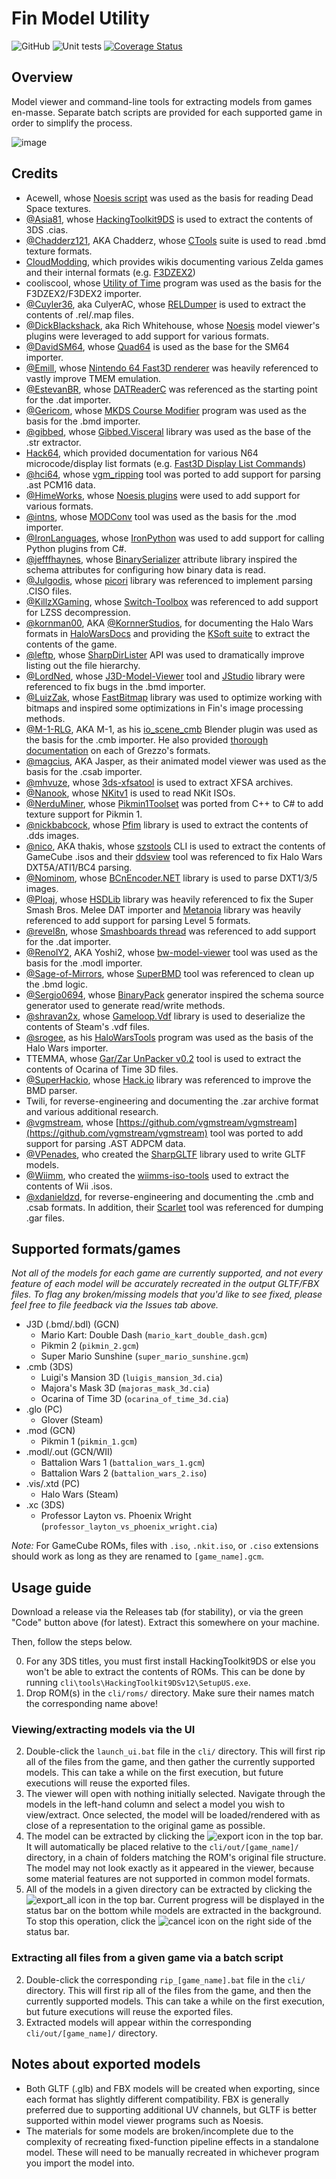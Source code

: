 # Fin Model Utility

![GitHub](https://img.shields.io/github/license/MeltyPlayer/FinModelUtility)
![Unit tests](https://github.com/MeltyPlayer/FinModelUtility/actions/workflows/dotnet.yml/badge.svg)
[![Coverage Status](https://coveralls.io/repos/github/MeltyPlayer/FinModelUtility/badge.svg?service=github)](https://coveralls.io/github/MeltyPlayer/FinModelUtility)

## Overview

Model viewer and command-line tools for extracting models from games en-masse. Separate batch scripts are provided for each supported game in order to simplify the process.

![image](https://user-images.githubusercontent.com/15970939/204156969-084cc1a4-1824-45c9-becc-e44ad69668d6.png)

## Credits

- Acewell, whose [Noesis script](https://forum.xentax.com/viewtopic.php?p=122302#p122302) was used as the basis for reading Dead Space textures.
- [@Asia81](https://github.com/Asia81), whose [HackingToolkit9DS](https://github.com/Asia81/HackingToolkit9DS-Deprecated-) is used to extract the contents of 3DS .cias.
- [@Chadderz121](https://github.com/Chadderz121), AKA Chadderz, whose [CTools](https://www.chadsoft.co.uk/wiicoder/) suite is used to read .bmd texture formats.
- [CloudModding](https://wiki.cloudmodding.com), which provides wikis documenting various Zelda games and their internal formats (e.g. [F3DZEX2](https://wiki.cloudmodding.com/oot/F3DZEX2))
- cooliscool, whose [Utility of Time](http://wiki.maco64.com/Tools/Utility_of_Time) program was used as the basis for the F3DZEX2/F3DEX2 importer.
- [@Cuyler36](https://github.com/Cuyler36), aka CulyerAC, whose [RELDumper](https://github.com/Cuyler36/RELDumper) is used to extract the contents of .rel/.map files.
- [@DickBlackshack](https://github.com/DickBlackshack), aka Rich Whitehouse, whose [Noesis](https://richwhitehouse.com/index.php?content=inc_projects.php&showproject=91) model viewer's plugins were leveraged to add support for various formats.
- [@DavidSM64](https://github.com/DavidSM64), whose [Quad64](https://github.com/DavidSM64/Quad64) is used as the base for the SM64 importer.
- [@Emill](https://github.com/Emill), whose [Nintendo 64 Fast3D renderer](https://github.com/Emill/n64-fast3d-engine) was heavily referenced to vastly improve TMEM emulation.
- [@EstevanBR](https://github.com/EstevanBR), whose [DATReaderC](https://github.com/EstevanBR/DATReaderC) was referenced as the starting point for the .dat importer.
- [@Gericom](https://github.com/Gericom), whose [MKDS Course Modifier](https://www.romhacking.net/utilities/1285/) program was used as the basis for the .bmd importer.
- [@gibbed](https://github.com/gibbed), whose [Gibbed.Visceral](https://github.com/gibbed/Gibbed.Visceral) library was used as the base of the .str extractor.
- [Hack64](https://hack64.net), which provided documentation for various N64 microcode/display list formats (e.g. [Fast3D Display List Commands](https://hack64.net/wiki/doku.php?id=super_mario_64:fast3d_display_list_commands))
- [@hci64](https://github.com/hcs64), whose [vgm_ripping](https://github.com/hcs64/vgm_ripping) tool was ported to add support for parsing .ast PCM16 data.
- [@HimeWorks](https://github.com/HimeWorks), whose [Noesis plugins](https://himeworks.com/noesis-plugins/) were used to add support for various formats.
- [@intns](https://github.com/intns), whose [MODConv](https://github.com/intns/MODConv) tool was used as the basis for the .mod importer.
- [@IronLanguages](https://github.com/IronLanguages), whose [IronPython](https://github.com/IronLanguages/ironpython3) was used to add support for calling Python plugins from C#.
- [@jefffhaynes](https://github.com/jefffhaynes), whose [BinarySerializer](https://github.com/jefffhaynes/BinarySerializer) attribute library inspired the schema attributes for configuring how binary data is read.
- [@Julgodis](https://github.com/Julgodis), whose [picori](https://github.com/Julgodis/picori) library was referenced to implement parsing .CISO files. 
- [@KillzXGaming](https://github.com/KillzXGaming), whose [Switch-Toolbox](https://github.com/KillzXGaming/Switch-Toolbox) was referenced to add support for LZSS decompression.
- [@kornman00](https://github.com/kornman00), AKA [@KornnerStudios](https://github.com/KornnerStudios), for documenting the Halo Wars formats in [HaloWarsDocs](https://github.com/HaloMods/HaloWarsDocs) and providing the [KSoft suite](https://github.com/KornnerStudios/KSoft) to extract the contents of the game.
- [@leftp](https://github.com/leftp), whose [SharpDirLister](https://github.com/EncodeGroup/SharpDirLister) API was used to dramatically improve listing out the file hierarchy.
- [@LordNed](https://github.com/LordNed), whose [J3D-Model-Viewer](https://github.com/LordNed/J3D-Model-Viewer) tool and [JStudio](https://github.com/LordNed/JStudio) library were referenced to fix bugs in the .bmd importer.
- [@LuizZak](https://github.com/LuizZak), whose [FastBitmap](https://github.com/LuizZak/FastBitmap) library was used to optimize working with bitmaps and inspired some optimizations in Fin's image processing methods.
- [@M-1-RLG](https://github.com/M-1-RLG), AKA M-1, as his [io_scene_cmb](https://github.com/M-1-RLG/io_scene_cmb) Blender plugin was used as the basis for the .cmb importer. He also provided [thorough documentation](https://github.com/M-1-RLG/010-Editor-Templates/tree/master/Grezzo) on each of Grezzo's formats.
- [@magcius](https://github.com/magcius), AKA Jasper, as their animated model viewer was used as the basis for the .csab importer.
- [@mhvuze](https://github.com/mhvuze), whose [3ds-xfsatool](https://github.com/mhvuze/3ds-xfsatool) is used to extract XFSA archives.
- [@Nanook](https://github.com/Nanook), whose [NKitv1](https://github.com/Nanook/NKitv1) is used to read NKit ISOs.
- [@NerduMiner](https://github.com/NerduMiner), whose [Pikmin1Toolset](https://github.com/NerduMiner/Pikmin1Toolset) was ported from C++ to C# to add texture support for Pikmin 1.
- [@nickbabcock](https://github.com/nickbabcock), whose [Pfim](https://github.com/nickbabcock/Pfim) library is used to extract the contents of .dds images.
- [@nico](https://github.com/nico), AKA thakis, whose [szstools](http://amnoid.de/gc/) CLI is used to extract the contents of GameCube .isos and their [ddsview](http://www.amnoid.de/ddsview/index.html) tool was referenced to fix Halo Wars DXT5A/ATI1/BC4 parsing.
- [@Nominom](https://github.com/Nominom), whose [BCnEncoder.NET](https://github.com/Nominom/BCnEncoder.NET) library is used to parse DXT1/3/5 images.
- [@Ploaj](https://github.com/Ploaj), whose [HSDLib](https://github.com/Ploaj/HSDLib) library was heavily referenced to fix the Super Smash Bros. Melee DAT importer and [Metanoia](https://github.com/Ploaj/Metanoia) library was heavily referenced to add support for parsing Level 5 formats. 
- [@revel8n](https://github.com/revel8n), whose [Smashboards thread](https://smashboards.com/threads/melee-dat-format.292603/) was referenced to add support for the .dat importer.
- [@RenolY2](https://github.com/RenolY2), AKA Yoshi2, whose [bw-model-viewer](https://github.com/RenolY2/bw-model-viewer) tool was used as the basis for the .modl importer.
- [@Sage-of-Mirrors](https://github.com/Sage-of-Mirrors), whose [SuperBMD](https://github.com/Sage-of-Mirrors/SuperBMD) tool was referenced to clean up the .bmd logic.
- [@Sergio0694](https://github.com/Sergio0694), whose [BinaryPack](https://github.com/Sergio0694/BinaryPack) generator inspired the schema source generator used to generate read/write methods.
- [@shravan2x](https://github.com/shravan2x), whose [Gameloop.Vdf](https://github.com/shravan2x/Gameloop.Vdf) library is used to deserialize the contents of Steam's .vdf files.
- [@srogee](https://github.com/srogee), as his [HaloWarsTools](https://github.com/srogee/HaloWarsTools) program was used as the basis of the Halo Wars importer.
- TTEMMA, whose [Gar/Zar UnPacker v0.2](https://gbatemp.net/threads/release-gar-zar-unpacker-v0-1.385264/) tool is used to extract the contents of Ocarina of Time 3D files.
- [@SuperHackio](https://github.com/SuperHackio), whose [Hack.io](https://github.com/SuperHackio/Hack.io) library was referenced to improve the BMD parser.
- Twili, for reverse-engineering and documenting the .zar archive format and various additional research.
- [@vgmstream](https://github.com/vgmstream), whose [https://github.com/vgmstream/vgmstream](https://github.com/vgmstream/vgmstream) tool was ported to add support for parsing .AST ADPCM data.
- [@VPenades](https://github.com/vpenades), who created the [SharpGLTF](https://github.com/vpenades/SharpGLTF) library used to write GLTF models.
- [@Wiimm](https://github.com/Wiimm), who created the [wiimms-iso-tools](https://github.com/Wiimm/wiimms-iso-tools) used to extract the contents of Wii .isos.
- [@xdanieldzd](https://github.com/xdanieldzd), for reverse-engineering and documenting the .cmb and .csab formats. In addition, their [Scarlet](https://github.com/xdanieldzd/Scarlet) tool was referenced for dumping .gar files.

## Supported formats/games

*Not all of the models for each game are currently supported, and not every feature of each model will be accurately recreated in the output GLTF/FBX files. To flag any broken/missing models that you'd like to see fixed, please feel free to file feedback via the Issues tab above.*

- J3D (.bmd/.bdl) (GCN)
  - Mario Kart: Double Dash (`mario_kart_double_dash.gcm`)
  - Pikmin 2 (`pikmin_2.gcm`)
  - Super Mario Sunshine (`super_mario_sunshine.gcm`)
- .cmb (3DS)
  - Luigi's Mansion 3D (`luigis_mansion_3d.cia`)
  - Majora's Mask 3D (`majoras_mask_3d.cia`)
  - Ocarina of Time 3D (`ocarina_of_time_3d.cia`)
- .glo (PC)
  - Glover (Steam)
- .mod (GCN)
  - Pikmin 1 (`pikmin_1.gcm`)
- .modl/.out (GCN/WII)
  - Battalion Wars 1 (`battalion_wars_1.gcm`)
  - Battalion Wars 2 (`battalion_wars_2.iso`)
- .vis/.xtd (PC)
  - Halo Wars (Steam)
- .xc (3DS)
  - Professor Layton vs. Phoenix Wright (`professor_layton_vs_phoenix_wright.cia`)

*Note:* For GameCube ROMs, files with `.iso`, `.nkit.iso`, or `.ciso` extensions should work as long as they are renamed to `[game_name].gcm`.

## Usage guide

Download a release via the Releases tab (for stability), or via the green "Code" button above (for latest). Extract this somewhere on your machine.

Then, follow the steps below.

0) For any 3DS titles, you must first install HackingToolkit9DS or else you won't be able to extract the contents of ROMs. This can be done by running `cli\tools\HackingToolkit9DSv12\SetupUS.exe`.
1) Drop ROM(s) in the `cli/roms/` directory. Make sure their names match the corresponding name above!

### Viewing/extracting models via the UI

2) Double-click the `launch_ui.bat` file in the `cli/` directory. This will first rip all of the files from the game, and then gather the currently supported models. This can take a while on the first execution, but future executions will reuse the exported files.
3) The viewer will open with nothing initially selected. Navigate through the models in the left-hand column and select a model you wish to view/extract. Once selected, the model will be loaded/rendered with as close of a representation to the original game as possible.
4) The model can be extracted by clicking the ![export](https://user-images.githubusercontent.com/15970939/204157246-43aa2e0d-628b-49c7-abb9-bfc2d52b16a0.png) icon in the top bar. It will automatically be placed relative to the `cli/out/[game_name]/` directory, in a chain of folders matching the ROM's original file structure. The model may not look exactly as it appeared in the viewer, because some material features are not supported in common model formats.
5) All of the models in a given directory can be extracted by clicking the ![export_all](https://user-images.githubusercontent.com/15970939/204157353-7b3dffb6-7061-4c3d-b90f-461764598b4d.png) icon in the top bar. Current progress will be displayed in the status bar on the bottom while models are extracted in the background. To stop this operation, click the ![cancel](https://user-images.githubusercontent.com/15970939/230075836-a38a1e1b-489f-4240-ae63-12edaa6050d2.png) icon on the right side of the status bar.

### Extracting all files from a given game via a batch script

2) Double-click the corresponding `rip_[game_name].bat` file in the `cli/` directory. This will first rip all of the files from the game, and then the currently supported models. This can take a while on the first execution, but future executions will reuse the exported files.
3) Extracted models will appear within the corresponding `cli/out/[game_name]/` directory.  

## Notes about exported models

- Both GLTF (.glb) and FBX models will be created when exporting, since each format has slightly different compatibility. FBX is generally preferred due to supporting additional UV channels, but GLTF is better supported within model viewer programs such as Noesis.
- The materials for some models are broken/incomplete due to the complexity of recreating fixed-function pipeline effects in a standalone model. These will need to be manually recreated in whichever program you import the model into.
